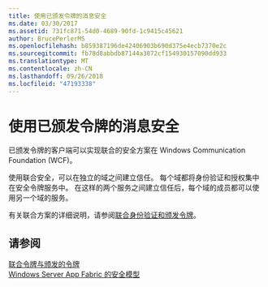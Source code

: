 ```yaml
---
title: 使用已颁发令牌的消息安全
ms.date: 03/30/2017
ms.assetid: 731fc871-54d0-4689-90fd-1c9415c45621
author: BrucePerlerMS
ms.openlocfilehash: b859387196de42406903b690d375e4ecb7370e2c
ms.sourcegitcommit: fb78d8abbdb87144a3872cf154930157090dd933
ms.translationtype: MT
ms.contentlocale: zh-CN
ms.lasthandoff: 09/26/2018
ms.locfileid: "47193338"
---
```

# <a name="message-security-with-issued-tokens"></a>使用已颁发令牌的消息安全
已颁发令牌的客户端可以实现联合的安全方案在 Windows Communication Foundation (WCF)。  
  
 使用联合安全，可以在独立的域之间建立信任。 每个域都将身份验证和授权集中在安全令牌服务中。 在这样的两个服务之间建立信任后，每个域的成员都可以使用另一个域的服务。  
  
 有关联合方案的详细说明，请参阅[联合身份验证和颁发令牌](../../../../docs/framework/wcf/feature-details/federation-and-issued-tokens.md)。  
  
## <a name="see-also"></a>请参阅  
 [联合令牌与颁发的令牌](../../../../docs/framework/wcf/feature-details/federation-and-issued-tokens.md)  
 [Windows Server App Fabric 的安全模型](https://go.microsoft.com/fwlink/?LinkID=201279&clcid=0x409)
